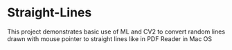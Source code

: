 # Straight-Lines
This project demonstrates basic use of ML and CV2 to convert random lines drawn with mouse pointer to straight lines like in PDF Reader in Mac OS
